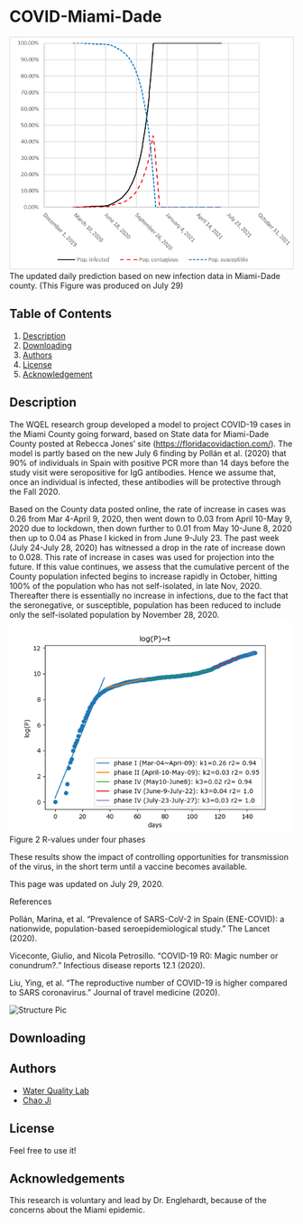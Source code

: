 # COVID-Miami-Dade
![Intro Pic](Predict-Miami.png)
The updated daily prediction based on new infection data in Miami-Dade county. (This Figure was produced on July 29)
## Table of Contents
1. [Description](#description)
2. [Downloading](#downloading)
2. [Authors](#authors)
3. [License](#license)
4. [Acknowledgement](#acknowledgement)

<a name="descripton"></a>
## Description
The WQEL research group developed a model to project COVID-19 cases in the Miami County going forward, based on State data for Miami-Dade County posted at Rebecca Jones’ site (https://floridacovidaction.com/). The model is partly based on the new July 6 finding by Pollán et al. (2020) that 90% of individuals in Spain with positive PCR more than 14 days before the study visit were seropositive for IgG antibodies. Hence we assume that, once an individual is infected, these antibodies will be protective through the Fall 2020.

Based on the County data posted online, the rate of increase in cases was 0.26 from Mar 4-April 9, 2020, then went down to 0.03 from April 10-May 9, 2020 due to lockdown, then down further to 0.01 from May 10-June 8, 2020 then up to 0.04 as Phase I kicked in from June 9-July 23. The past week (July 24-July 28, 2020) has witnessed a drop in the rate of increase down to 0.028. This rate of increase in cases was used for projection into the future. If this value continues, we assess that the cumulative percent of the County population infected begins to increase rapidly in October, hitting 100% of the population who has not self-isolated, in late Nov, 2020. Thereafter there is essentially no increase in infections, due to the fact that the seronegative, or susceptible, population has been reduced to include only the self-isolated population by November 28, 2020.
![Example Pic](r_values.png)
Figure 2 R-values under four phases

These results show the impact of controlling opportunities for transmission of the virus, in the short term until a vaccine becomes available.

This page was updated on July 29, 2020.

References

Pollán, Marina, et al. “Prevalence of SARS-CoV-2 in Spain (ENE-COVID): a nationwide, population-based seroepidemiological study.” The Lancet (2020).

Viceconte, Giulio, and Nicola Petrosillo. “COVID-19 R0: Magic number or conundrum?.” Infectious disease reports 12.1 (2020).

Liu, Ying, et al. “The reproductive number of COVID-19 is higher compared to SARS coronavirus.” Journal of travel medicine (2020).

![Structure Pic](input&output.png)
<a name="downloading"></a>

## Downloading

<a name="authors"></a>
## Authors
* [Water Quality Lab](https://coemiamiedu.wordpress.com/miami-dade-covid-19-risk-assessment/)
* [Chao Ji](https://github.com/jichaojoyce)

<a name="license"></a>
## License
Feel free to use it!

<a name="acknowledgement"></a>
## Acknowledgements

This research is voluntary and lead by Dr. Englehardt, because of the concerns about the Miami epidemic.
